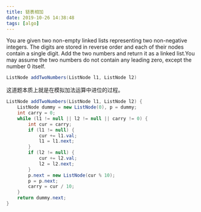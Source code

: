 ```yaml
---
title: 链表相加
date: 2019-10-26 14:38:48
tags: [algo]
---
```

You are given two non-empty linked lists representing two non-negative integers. The digits are stored in reverse order and each of their nodes contain a single digit. Add the two numbers and return it as a linked list.You may assume the two numbers do not contain any leading zero, except the number 0 itself.

```java
ListNode addTwoNumbers(ListNode l1, ListNode l2) 
```

这道题本质上就是在模拟加法运算中进位的过程。

```java
ListNode addTwoNumbers(ListNode l1, ListNode l2) {
    ListNode dummy = new ListNode(0), p = dummy;
    int carry = 0;
    while (l1 != null || l2 != null || carry != 0) {
        int cur = carry;
        if (l1 != null) {
            cur += l1.val;
            l1 = l1.next;
        }
        if (l2 != null) {
            cur += l2.val;
            l2 = l2.next;
        }
        p.next = new ListNode(cur % 10);
        p = p.next;
        carry = cur / 10;
    }
    return dummy.next;
}
```